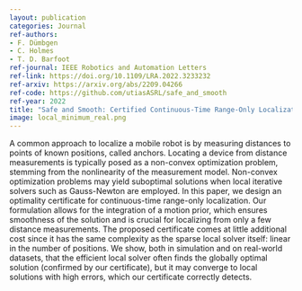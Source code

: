 ```yaml
---
layout: publication
categories: Journal
ref-authors:
- F. Dümbgen
- C. Holmes 
- T. D. Barfoot
ref-journal: IEEE Robotics and Automation Letters
ref-link: https://doi.org/10.1109/LRA.2022.3233232
ref-arxiv: https://arxiv.org/abs/2209.04266 
ref-code: https://github.com/utiasASRL/safe_and_smooth
ref-year: 2022
title: "Safe and Smooth: Certified Continuous-Time Range-Only Localization"
image: local_minimum_real.png
---
```


A common approach to localize a mobile robot is by measuring distances to points of known positions, called anchors. Locating a device from distance measurements is typically posed as a non-convex optimization problem, stemming from the nonlinearity of the measurement model. Non-convex optimization problems may yield suboptimal solutions when local iterative solvers such as Gauss-Newton are employed. In this paper, we design an optimality certificate for continuous-time range-only localization. Our formulation allows for the integration of a motion prior, which ensures smoothness of the solution and is crucial for localizing from only a few distance measurements. The proposed certificate comes at little additional cost since it has the same complexity as the sparse local solver itself: linear in the number of positions. We show, both in simulation and on real-world datasets, that the efficient local solver often finds the globally optimal solution (confirmed by our certificate), but it may converge to local solutions with high errors, which our certificate correctly detects. 
